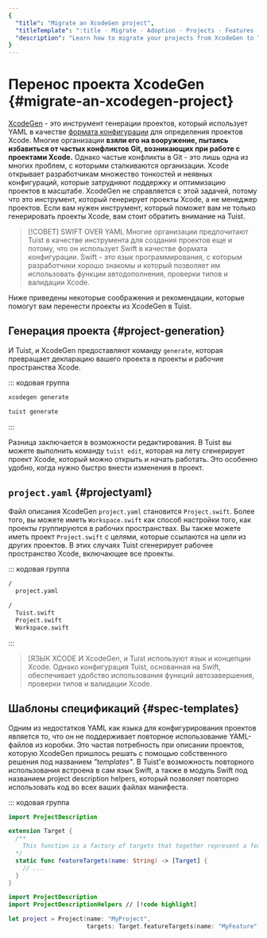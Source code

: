 ```yaml
---
{
  "title": "Migrate an XcodeGen project",
  "titleTemplate": ":title · Migrate · Adoption · Projects · Features · Guides · Tuist",
  "description": "Learn how to migrate your projects from XcodeGen to Tuist."
}
---
```

# Перенос проекта XcodeGen {#migrate-an-xcodegen-project}

[XcodeGen](https://github.com/yonaskolb/XcodeGen) - это инструмент генерации
проектов, который использует YAML в качестве [формата
конфигурации](https://github.com/yonaskolb/XcodeGen/blob/master/Docs/ProjectSpec.md)
для определения проектов Xcode. Многие организации **взяли его на вооружение,
пытаясь избавиться от частых конфликтов Git, возникающих при работе с проектами
Xcode.** Однако частые конфликты в Git - это лишь одна из многих проблем, с
которыми сталкиваются организации. Xcode открывает разработчикам множество
тонкостей и неявных конфигураций, которые затрудняют поддержку и оптимизацию
проектов в масштабе. XcodeGen не справляется с этой задачей, потому что это
инструмент, который генерирует проекты Xcode, а не менеджер проектов. Если вам
нужен инструмент, который поможет вам не только генерировать проекты Xcode, вам
стоит обратить внимание на Tuist.

> [!СОВЕТ] SWIFT OVER YAML Многие организации предпочитают Tuist в качестве
> инструмента для создания проектов еще и потому, что он использует Swift в
> качестве формата конфигурации. Swift - это язык программирования, с которым
> разработчики хорошо знакомы и который позволяет им использовать функции
> автодополнения, проверки типов и валидации Xcode.

Ниже приведены некоторые соображения и рекомендации, которые помогут вам
перенести проекты из XcodeGen в Tuist.

## Генерация проекта {#project-generation}

И Tuist, и XcodeGen предоставляют команду `generate`, которая превращает
декларацию вашего проекта в проекты и рабочие пространства Xcode.

::: кодовая группа

```bash [XcodeGen]
xcodegen generate
```

```bash [Tuist]
tuist generate
```
:::

Разница заключается в возможности редактирования. В Tuist вы можете выполнить
команду `tuist edit`, которая на лету сгенерирует проект Xcode, который можно
открыть и начать работать. Это особенно удобно, когда нужно быстро внести
изменения в проект.

## `project.yaml` {#projectyaml}

Файл описания XcodeGen `project.yaml` становится `Project.swift`. Более того, вы
можете иметь `Workspace.swift` как способ настройки того, как проекты
группируются в рабочих пространствах. Вы также можете иметь проект
`Project.swift` с целями, которые ссылаются на цели из других проектов. В этих
случаях Tuist сгенерирует рабочее пространство Xcode, включающее все проекты.

::: кодовая группа

```bash [XcodeGen directory structure]
/
  project.yaml
```

```bash [Tuist directory structure]
/
  Tuist.swift
  Project.swift
  Workspace.swift
```
:::

> [ЯЗЫК XCODE И XcodeGen, и Tuist используют язык и концепции Xcode. Однако
> конфигурация Tuist, основанная на Swift, обеспечивает удобство использования
> функций автозавершения, проверки типов и валидации Xcode.

## Шаблоны спецификаций {#spec-templates}

Одним из недостатков YAML как языка для конфигурирования проектов является то,
что он не поддерживает повторное использование YAML-файлов из коробки. Это
частая потребность при описании проектов, которую XcodeGen пришлось решать с
помощью собственного решения под названием *"templates"*. В Tuist'е возможность
повторного использования встроена в сам язык Swift, а также в модуль Swift под
названием <LocalizedLink href="/guides/features/projects/code-sharing">project
description helpers</LocalizedLink>, который позволяет повторно использовать код
во всех ваших файлах манифеста.

::: кодовая группа
```swift [Tuist/ProjectDescriptionHelpers/Target+Features.swift]
import ProjectDescription

extension Target {
  /**
    This function is a factory of targets that together represent a feature.
  */
  static func featureTargets(name: String) -> [Target] {
    // ...
  }
}
```
```swift [Project.swift]
import ProjectDescription
import ProjectDescriptionHelpers // [!code highlight]

let project = Project(name: "MyProject",
                      targets: Target.featureTargets(name: "MyFeature")) // [!code highlight]
```
